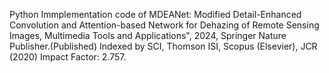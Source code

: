 Python Immplementation code of MDEANet: Modified Detail-Enhanced Convolution and Attention-based Network for Dehazing of Remote Sensing Images, Multimedia Tools and Applications",  2024, Springer Nature Publisher.(Published)  Indexed by SCI, Thomson ISI, Scopus (Elsevier), JCR (2020) Impact Factor: 2.757. 

